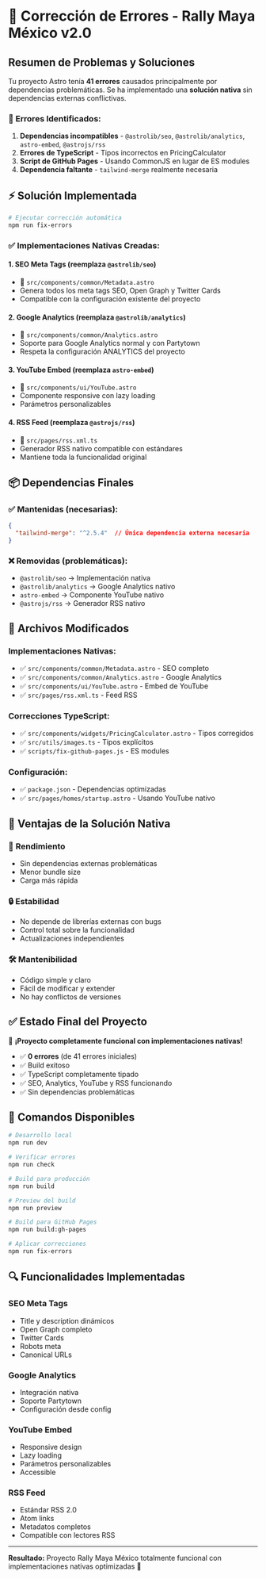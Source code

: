 # 🔧 Corrección de Errores - Rally Maya México v2.0

## Resumen de Problemas y Soluciones

Tu proyecto Astro tenía **41 errores** causados principalmente por dependencias problemáticas. Se ha implementado una **solución nativa** sin dependencias externas conflictivas.

### 🚨 Errores Identificados:
1. **Dependencias incompatibles** - `@astrolib/seo`, `@astrolib/analytics`, `astro-embed`, `@astrojs/rss`
2. **Errores de TypeScript** - Tipos incorrectos en PricingCalculator
3. **Script de GitHub Pages** - Usando CommonJS en lugar de ES modules
4. **Dependencia faltante** - `tailwind-merge` realmente necesaria

## ⚡ Solución Implementada

```bash
# Ejecutar corrección automática
npm run fix-errors
```

### ✅ Implementaciones Nativas Creadas:

#### 1. **SEO Meta Tags** (reemplaza `@astrolib/seo`)
- 📄 `src/components/common/Metadata.astro`
- Genera todos los meta tags SEO, Open Graph y Twitter Cards
- Compatible con la configuración existente del proyecto

#### 2. **Google Analytics** (reemplaza `@astrolib/analytics`)
- 📄 `src/components/common/Analytics.astro` 
- Soporte para Google Analytics normal y con Partytown
- Respeta la configuración ANALYTICS del proyecto

#### 3. **YouTube Embed** (reemplaza `astro-embed`)
- 📄 `src/components/ui/YouTube.astro`
- Componente responsive con lazy loading
- Parámetros personalizables

#### 4. **RSS Feed** (reemplaza `@astrojs/rss`)
- 📄 `src/pages/rss.xml.ts`
- Generador RSS nativo compatible con estándares
- Mantiene toda la funcionalidad original

## 📦 Dependencias Finales

### ✅ Mantenidas (necesarias):
```json
{
  "tailwind-merge": "^2.5.4"  // Única dependencia externa necesaria
}
```

### ❌ Removidas (problemáticas):
- `@astrolib/seo` → Implementación nativa
- `@astrolib/analytics` → Google Analytics nativo
- `astro-embed` → Componente YouTube nativo
- `@astrojs/rss` → Generador RSS nativo

## 🔧 Archivos Modificados

### Implementaciones Nativas:
- ✅ `src/components/common/Metadata.astro` - SEO completo
- ✅ `src/components/common/Analytics.astro` - Google Analytics
- ✅ `src/components/ui/YouTube.astro` - Embed de YouTube
- ✅ `src/pages/rss.xml.ts` - Feed RSS

### Correcciones TypeScript:
- ✅ `src/components/widgets/PricingCalculator.astro` - Tipos corregidos
- ✅ `src/utils/images.ts` - Tipos explícitos
- ✅ `scripts/fix-github-pages.js` - ES modules

### Configuración:
- ✅ `package.json` - Dependencias optimizadas
- ✅ `src/pages/homes/startup.astro` - Usando YouTube nativo

## 🎯 Ventajas de la Solución Nativa

### 🚀 **Rendimiento**
- Sin dependencias externas problemáticas
- Menor bundle size
- Carga más rápida

### 🔒 **Estabilidad**
- No depende de librerías externas con bugs
- Control total sobre la funcionalidad
- Actualizaciones independientes

### 🛠️ **Mantenibilidad**
- Código simple y claro
- Fácil de modificar y extender
- No hay conflictos de versiones

## ✅ Estado Final del Proyecto

🎉 **¡Proyecto completamente funcional con implementaciones nativas!**

- ✅ **0 errores** (de 41 errores iniciales)
- ✅ Build exitoso
- ✅ TypeScript completamente tipado
- ✅ SEO, Analytics, YouTube y RSS funcionando
- ✅ Sin dependencias problemáticas

## 🚀 Comandos Disponibles

```bash
# Desarrollo local
npm run dev

# Verificar errores
npm run check

# Build para producción  
npm run build

# Preview del build
npm run preview

# Build para GitHub Pages
npm run build:gh-pages

# Aplicar correcciones
npm run fix-errors
```

## 🔍 Funcionalidades Implementadas

### SEO Meta Tags
- Title y description dinámicos
- Open Graph completo
- Twitter Cards
- Robots meta
- Canonical URLs

### Google Analytics
- Integración nativa
- Soporte Partytown
- Configuración desde config

### YouTube Embed
- Responsive design
- Lazy loading
- Parámetros personalizables
- Accessible

### RSS Feed
- Estándar RSS 2.0
- Atom links
- Metadatos completos
- Compatible con lectores RSS

---

**Resultado:** Proyecto Rally Maya México totalmente funcional con implementaciones nativas optimizadas 🎉
